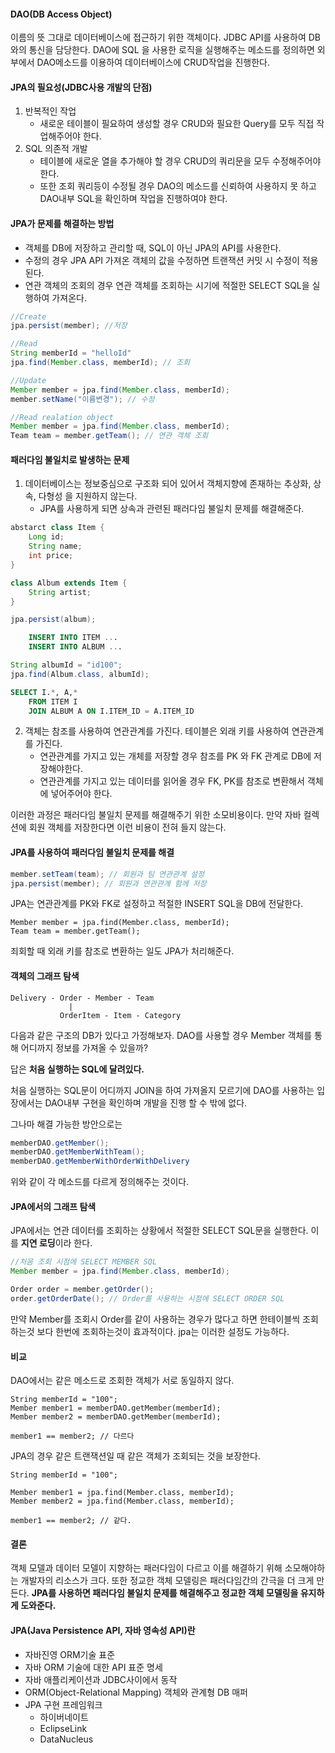 #### DAO(DB Access Object)
이름의 뜻 그대로 데이터베이스에 접근하기 위한 객체이다. 
JDBC API를 사용하여 DB와의 통신을 담당한다.
DAO에 SQL 을 사용한 로직을 실행해주는 메소드를 정의하면 외부에서 DAO메소드를 이용하여 데이터베이스에 CRUD작업을 진행한다.

#### JPA의 필요성(JDBC사용 개발의 단점)
1. 반복적인 작업
	- 새로운 테이블이 필요하여 생성할 경우 CRUD와 필요한 Query를 모두 직접 작업해주어야 한다.
2. SQL 의존적 개발
	- 테이블에 새로운 열을 추가해야 할 경우 CRUD의 쿼리문을 모두 수정해주어야 한다.
	- 또한 조회 쿼리등이 수정될 경우 DAO의 메소드를 신뢰하여 사용하지 못 하고 DAO내부 SQL을 확인하며 작업을 진행하여야 한다.

#### JPA가 문제를 해결하는 방법
-  객체를 DB에 저장하고 관리할 때, SQL이 아닌 JPA의 API를 사용한다.
- 수정의 경우 JPA API 가져온 객체의 값을 수정하면 트랜잭션 커밋 시 수정이 적용된다.
- 연관 객체의 조회의 경우 연관 객체를 조회하는 시기에 적절한 SELECT SQL을 실행하여 가져온다.
```JAVA
//Create
jpa.persist(member); //저장

//Read
String memberId = "helloId"
jpa.find(Member.class, memberId); // 조회

//Update
Member member = jpa.find(Member.class, memberId);
member.setName("이름변경"); // 수정

//Read realation object
Member member = jpa.find(Member.class, memberId);
Team team = member.getTeam(); // 연관 객체 조회
```


#### 패러다임 불일치로 발생하는 문제
1. 데이터베이스는 정보중심으로 구조화 되어 있어서 객체지향에 존재하는 추상화, 상속, 다형성 을 지원하지 않는다.
	- JPA를 사용하게 되면 상속과 관련된 패러다임 불일치 문제를 해결해준다.
```JAVA
abstarct class Item {
	Long id;
	String name;
	int price;
}

class Album extends Item {
	String artist;
}

jpa.persist(album);
```
```SQL
	INSERT INTO ITEM ...
	INSERT INTO ALBUM ...
```
```JAVA
String albumId = "id100";
jpa.find(Album.class, albumId);
```
```SQL
SELECT I.*, A,*
	FROM ITEM I
	JOIN ALBUM A ON I.ITEM_ID = A.ITEM_ID
```
2. 객체는 참조를 사용하여 연관관계를 가진다. 테이블은 외래 키를 사용하여 연관관계를 가진다.
	- 연관관계를 가지고 있는 개체를 저장할 경우 참조를 PK 와 FK 관계로 DB에 저장해야한다.
	- 연관관계를 가지고 있는 데이터를 읽어올 경우  FK, PK를 참조로 변환해서 객체에 넣어주어야 한다.

이러한 과정은 패러다임 불일치 문제를 해결해주기 위한 소모비용이다. 만약 자바 컬렉션에 회원 객체를 저장한다면 이런 비용이 전혀 들지 않는다.

#### JPA를 사용하여 패러다임 불일치 문제를 해결
```JAVA
member.setTeam(team); // 회원과 팀 연관관계 설정
jpa.persist(member); // 회원과 연관관계 함께 저장
```
JPA는 연관관계를 PK와 FK로 설정하고 적절한 INSERT SQL을 DB에 전달한다.
```
Member member = jpa.find(Member.class, memberId);
Team team = member.getTeam();
```
죄회할 때 외래 키를 참조로 변환하는 일도 JPA가 처리해준다.

#### 객체의 그래프 탐색
```
Delivery - Order - Member - Team
			 |
		   OrderItem - Item - Category
```
다음과 같은 구조의 DB가 있다고 가정해보자.
DAO를 사용할 경우 Member 객체를 통해 어디까지 정보를 가져올 수 있을까?

답은 **처음 실행하는 SQL에 달려있다.**

처음 실행하는 SQL문이 어디까지 JOIN을 하여 가져올지 모르기에 DAO를 사용하는 입장에서는 DAO내부 구현을 확인하며 개발을 진행 할 수 밖에 없다.

그나마 해결 가능한 방안으로는
```JAVA
memberDAO.getMember();
memberDAO.getMemberWithTeam();
memberDAO.getMemberWithOrderWithDelivery
```
위와 같이 각 메소드를 다르게 정의해주는 것이다.

#### JPA에서의 그래프 탐색
JPA에서는 연관 데이터를 조회하는 상황에서 적절한 SELECT SQL문을 실행한다.
이를 **지연 로딩**이라 한다.
```JAVA
//처음 조회 시점에 SELECT MEMBER SQL
Member member = jpa.find(Member.class, memberId);

Order order = member.getOrder();
order.getOrderDate(); // Order를 사용하는 시점에 SELECT ORDER SQL
```
만약 Member를 조회시 Order를 같이 사용하는 경우가 많다고 하면  한테이블씩 조회하는것 보다 한번에 조회하는것이 효과적이다. jpa는 이러한 설정도 가능하다.


#### 비교
DAO에서는 같은 메소드로 조회한 객체가 서로 동일하지 않다.
```
String memberId = "100";
Member member1 = memberDAO.getMember(memberId);
Member member2 = memberDAO.getMember(memberId);

member1 == member2; // 다르다
```
JPA의 경우 같은 트랜잭션일 때 같은 객체가 조회되는 것을 보장한다.
```
String memberId = "100";

Member member1 = jpa.find(Member.class, memberId);
Member member2 = jpa.find(Member.class, memberId);

member1 == member2; // 같다.
```


#### 결론
객체 모델과 데이터 모델이 지향하는 패러다임이 다르고 이를 해결하기 위해 소모해야하는 개발자의 리소스가 크다. 또한 정교한 객체 모델링은 패러다임간의 간극을 더 크게 만든다. 
**JPA를 사용하면 패러다임 불일치 문제를 해결해주고 정교한 객체 모델링을 유지하게 도와준다.**


#### JPA(Java Persistence API, 자바 영속성 API)란
 - 자바진영 ORM기술 표준
 - 자바 ORM 기술에 대한 API 표준 명세
 - 자바 애플리케이션과 JDBC사이에서 동작
 - ORM(Object-Relational Mapping) 객체와 관계형 DB 매퍼
 - JPA 구현 프레임워크
	 - 하이버네이트
	 - EclipseLink
	 - DataNucleus

